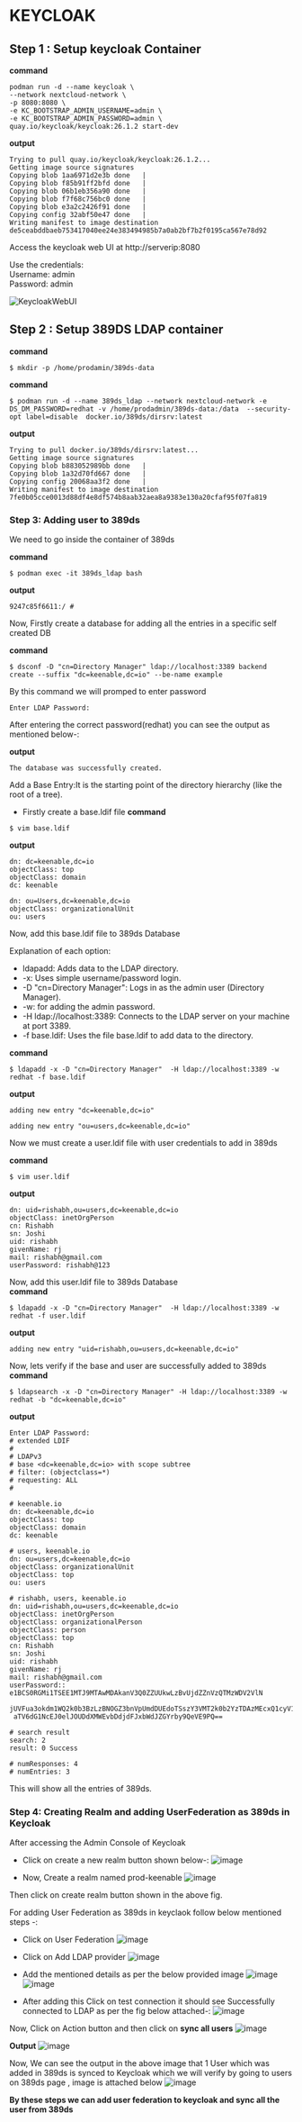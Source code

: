 # KEYCLOAK
## Step 1 : Setup keycloak Container

**command**
```
podman run -d --name keycloak \
--network nextcloud-network \
-p 8080:8080 \ 
-e KC_BOOTSTRAP_ADMIN_USERNAME=admin \ 
-e KC_BOOTSTRAP_ADMIN_PASSWORD=admin \ 
quay.io/keycloak/keycloak:26.1.2 start-dev
```

**output**
```
Trying to pull quay.io/keycloak/keycloak:26.1.2...
Getting image source signatures
Copying blob 1aa6971d2e3b done   | 
Copying blob f85b91ff2bfd done   |
Copying blob 06b1eb356a90 done   | 
Copying blob f7f68c756bc0 done   | 
Copying blob e3a2c2426f91 done   |
Copying config 32abf50e47 done   | 
Writing manifest to image destination
de5ceabddbaeb753417040ee24e383494985b7a0ab2bf7b2f0195ca567e78d92
```

Access the keycloak web UI at http://serverip:8080  

Use the credentials:   
Username: admin  
Password: admin

![KeycloakWebUI](./KeycloakWebUI.png)

## Step 2 : Setup 389DS LDAP container

**command**
```
$ mkdir -p /home/prodamin/389ds-data
```

**command**
```
$ podman run -d --name 389ds_ldap --network nextcloud-network -e DS_DM_PASSWORD=redhat -v /home/prodadmin/389ds-data:/data  --security-opt label=disable  docker.io/389ds/dirsrv:latest
```

**output**
```
Trying to pull docker.io/389ds/dirsrv:latest...
Getting image source signatures
Copying blob b883052989bb done   | 
Copying blob 1a32d70fd667 done   | 
Copying config 20068aa3f2 done   | 
Writing manifest to image destination
7fe0b05cce0013d88df4e8df574b8aab32aea8a9383e130a20cfaf95f07fa819
```
### Step 3: Adding user to 389ds 
We need to go inside the container of 389ds

**command**
```
$ podman exec -it 389ds_ldap bash
```
**output**
```
9247c85f6611:/ #
```

Now, Firstly create a database for adding all the entries in a specific self created DB

**command**
```
$ dsconf -D "cn=Directory Manager" ldap://localhost:3389 backend create --suffix "dc=keenable,dc=io" --be-name example
```
By this command we will promped to enter password 
```
Enter LDAP Password:
```
After entering the correct password(redhat) you can see the output as mentioned below-:

**output**
```
The database was successfully created.
```

Add a Base Entry:It is the starting point of the directory hierarchy (like the root of a tree).
- Firstly create a base.ldif file
**command**
```
$ vim base.ldif
```

**output**
```
dn: dc=keenable,dc=io
objectClass: top
objectClass: domain
dc: keenable

dn: ou=Users,dc=keenable,dc=io
objectClass: organizationalUnit
ou: users
```
Now, add this base.ldif file to 389ds Database

Explanation of each option:
- ldapadd: Adds data to the LDAP directory.
- -x: Uses simple username/password login.
- -D "cn=Directory Manager": Logs in as the admin user (Directory Manager).
- -w: for adding the admin password.
- -H ldap://localhost:3389: Connects to the LDAP server on your machine at port 3389.
- -f base.ldif: Uses the file base.ldif to add data to the directory.

**command**
```
$ ldapadd -x -D "cn=Directory Manager"  -H ldap://localhost:3389 -w redhat -f base.ldif
```

**output**
```
adding new entry "dc=keenable,dc=io"
```
```
adding new entry "ou=users,dc=keenable,dc=io"
```

Now we must create a user.ldif file with user credentials to add in 389ds 

**command**
```
$ vim user.ldif
```

**output**
```
dn: uid=rishabh,ou=users,dc=keenable,dc=io
objectClass: inetOrgPerson
cn: Rishabh
sn: Joshi
uid: rishabh
givenName: rj
mail: rishabh@gmail.com
userPassword: rishabh@123
```

Now, add this user.ldif file to 389ds Database  
**command**
```
$ ldapadd -x -D "cn=Directory Manager"  -H ldap://localhost:3389 -w redhat -f user.ldif
```

**output**  
```
adding new entry "uid=rishabh,ou=users,dc=keenable,dc=io"
```

Now, lets verify if the base and user are successfully added to 389ds    
**command**
```
$ ldapsearch -x -D "cn=Directory Manager" -H ldap://localhost:3389 -w redhat -b "dc=keenable,dc=io"
```
**output**
```
Enter LDAP Password: 
# extended LDIF
#
# LDAPv3
# base <dc=keenable,dc=io> with scope subtree
# filter: (objectclass=*)
# requesting: ALL
#

# keenable.io
dn: dc=keenable,dc=io
objectClass: top
objectClass: domain
dc: keenable

# users, keenable.io
dn: ou=users,dc=keenable,dc=io
objectClass: organizationalUnit
objectClass: top
ou: users

# rishabh, users, keenable.io
dn: uid=rishabh,ou=users,dc=keenable,dc=io
objectClass: inetOrgPerson
objectClass: organizationalPerson
objectClass: person
objectClass: top
cn: Rishabh
sn: Joshi
uid: rishabh
givenName: rj
mail: rishabh@gmail.com
userPassword:: e1BCS0RGMi1TSEE1MTJ9MTAwMDAkanV3Q0ZZUUkwLzBvUjdZZnVzQTMzWDV2VlN
 jUVFua3okdm1WQ2k0b3BzLzBNOGZ3bnVpUmdDUEdoTSszY3VMT2k0b2YzTDAzMEcxQ1cyV1k3QTRl
 aTV6dG1NcEJ0elJOUDdXMWEvbDdjdFJxbWdJZGYrby9QeVE9PQ==

# search result
search: 2
result: 0 Success

# numResponses: 4
# numEntries: 3
```

This will show all the entries of 389ds.

### Step 4: Creating Realm and adding UserFederation as 389ds in Keycloak
After accessing the Admin Console of Keycloak

- Click on create a new realm button shown below-:
![image](https://github.com/user-attachments/assets/df5c5989-6c14-4a0e-9a3c-c467dbec66ac)

- Now, Create a realm named prod-keenable
![image](https://github.com/user-attachments/assets/9b7aee27-4689-4a5f-8476-80551b502486)

Then click on create realm button shown in the above fig.

For adding User Federation as 389ds in keyclaok follow below mentioned steps -:

- Click on User Federation
![image](https://github.com/user-attachments/assets/171fc466-6510-474e-b4dd-7b60d8f4c847)

- Click on Add LDAP provider
![image](https://github.com/user-attachments/assets/549dc6a9-4f8f-47d1-8d9c-0b8de6923e64)


- Add the mentioned details as per the below provided image
![image](https://github.com/user-attachments/assets/7eb4fe22-3fb8-41a5-9599-5300e44c40f1)
![image](https://github.com/user-attachments/assets/3e78fa17-cc24-4df7-9f34-5222dcbd3350)


- After adding this Click on test connection it should see Successfully connected to LDAP as per the fig below attached-:
![image](https://github.com/user-attachments/assets/c34f257e-1a8e-4bb1-9ebd-db50c201b1b3)


Now, Click on Action button and then click on **sync all users**
![image](https://github.com/user-attachments/assets/a713a36a-8447-482f-8d12-26421c3d55ff)

**Output**
![image](https://github.com/user-attachments/assets/16c59570-2561-482e-82b9-3df88f3412f3)

Now, We can see the output in the above image that 1 User which was added in 389ds is synced to Keycloak which we will verify by going to users on 389ds page , image is attached below 
![image](https://github.com/user-attachments/assets/0ae50a22-ab27-49fb-9dc9-65b57d30cb40)

**By these steps we can add user federation to keycloak and sync all the user from 389ds**
